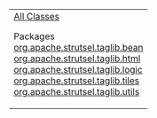 <table>
<colgroup>
<col width="100%" />
</colgroup>
<tbody>
<tr class="odd">
<td align="left"><a href="allclasses-frame.html.md">All Classes</a>
<p>Packages<br /> <a href="org/apache/strutsel/taglib/bean/package-frame.html.md">org.apache.strutsel.taglib.bean</a><br /> <a href="org/apache/strutsel/taglib/html/package-frame.html">org.apache.strutsel.taglib.html</a><br /> <a href="org/apache/strutsel/taglib/logic/package-frame.html">org.apache.strutsel.taglib.logic</a><br /> <a href="org/apache/strutsel/taglib/tiles/package-frame.html">org.apache.strutsel.taglib.tiles</a><br /> <a href="org/apache/strutsel/taglib/utils/package-frame.html">org.apache.strutsel.taglib.utils</a><br /></p></td>
</tr>
</tbody>
</table>

 
